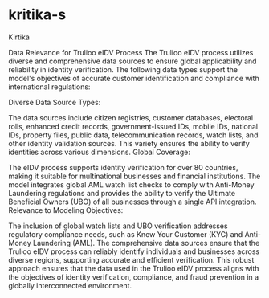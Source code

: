 # kritika-s
Kirtika


Data Relevance for Trulioo eIDV Process
The Trulioo eIDV process utilizes diverse and comprehensive data sources to ensure global applicability and reliability in identity verification. The following data types support the model's objectives of accurate customer identification and compliance with international regulations:

Diverse Data Source Types:

The data sources include citizen registries, customer databases, electoral rolls, enhanced credit records, government-issued IDs, mobile IDs, national IDs, property files, public data, telecommunication records, watch lists, and other identity validation sources. This variety ensures the ability to verify identities across various dimensions.
Global Coverage:

The eIDV process supports identity verification for over 80 countries, making it suitable for multinational businesses and financial institutions.
The model integrates global AML watch list checks to comply with Anti-Money Laundering regulations and provides the ability to verify the Ultimate Beneficial Owners (UBO) of all businesses through a single API integration.
Relevance to Modeling Objectives:

The inclusion of global watch lists and UBO verification addresses regulatory compliance needs, such as Know Your Customer (KYC) and Anti-Money Laundering (AML).
The comprehensive data sources ensure that the Trulioo eIDV process can reliably identify individuals and businesses across diverse regions, supporting accurate and efficient verification.
This robust approach ensures that the data used in the Trulioo eIDV process aligns with the objectives of identity verification, compliance, and fraud prevention in a globally interconnected environment.


